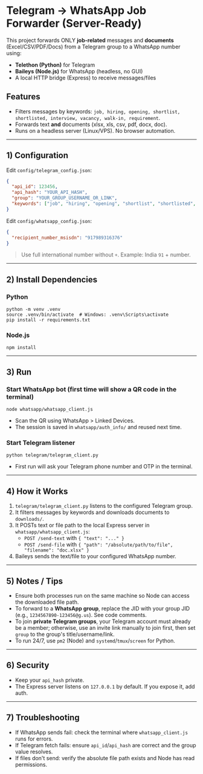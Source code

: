 
# Telegram → WhatsApp Job Forwarder (Server-Ready)

This project forwards ONLY **job-related** messages and **documents** (Excel/CSV/PDF/Docs) from a Telegram group to a WhatsApp number using:
- **Telethon (Python)** for Telegram
- **Baileys (Node.js)** for WhatsApp (headless, no GUI)
- A local HTTP bridge (Express) to receive messages/files

## Features
- Filters messages by keywords: `job, hiring, opening, shortlist, shortlisted, interview, vacancy, walk-in, requirement`.
- Forwards text **and** documents (xlsx, xls, csv, pdf, docx, doc).
- Runs on a headless server (Linux/VPS). No browser automation.

---

## 1) Configuration

Edit `config/telegram_config.json`:
```json
{
  "api_id": 123456,
  "api_hash": "YOUR_API_HASH",
  "group": "YOUR_GROUP_USERNAME_OR_LINK",
  "keywords": ["job", "hiring", "opening", "shortlist", "shortlisted", "interview", "vacancy", "walk-in", "requirement"]
}
```

Edit `config/whatsapp_config.json`:
```json
{
  "recipient_number_msisdn": "917989316376"
}
```
> Use full international number without `+`. Example: India `91` + number.

---

## 2) Install Dependencies

### Python
```
python -m venv .venv
source .venv/bin/activate  # Windows: .venv\Scripts\activate
pip install -r requirements.txt
```

### Node.js
```
npm install
```

---

## 3) Run

### Start WhatsApp bot (first time will show a QR code in the terminal)
```
node whatsapp/whatsapp_client.js
```
- Scan the QR using WhatsApp > Linked Devices.
- The session is saved in `whatsapp/auth_info/` and reused next time.

### Start Telegram listener
```
python telegram/telegram_client.py
```
- First run will ask your Telegram phone number and OTP in the terminal.

---

## 4) How it Works

1. `telegram/telegram_client.py` listens to the configured Telegram group.
2. It filters messages by keywords and downloads documents to `downloads/`.
3. It POSTs text or file path to the local Express server in `whatsapp/whatsapp_client.js`:
   - `POST /send-text` with `{ "text": "..." }`
   - `POST /send-file` with `{ "path": "/absolute/path/to/file", "filename": "doc.xlsx" }`
4. Baileys sends the text/file to your configured WhatsApp number.

---

## 5) Notes / Tips
- Ensure both processes run on the same machine so Node can access the downloaded file path.
- To forward to a **WhatsApp group**, replace the JID with your group JID (e.g., `1234567890-123456@g.us`). See code comments.
- To join **private Telegram groups**, your Telegram account must already be a member; otherwise, use an invite link manually to join first, then set `group` to the group's title/username/link.
- To run 24/7, use `pm2` (Node) and `systemd`/`tmux`/`screen` for Python.

---

## 6) Security
- Keep your `api_hash` private.
- The Express server listens on `127.0.0.1` by default. If you expose it, add auth.

---

## 7) Troubleshooting
- If WhatsApp sends fail: check the terminal where `whatsapp_client.js` runs for errors.
- If Telegram fetch fails: ensure `api_id`/`api_hash` are correct and the group value resolves.
- If files don't send: verify the absolute file path exists and Node has read permissions.

